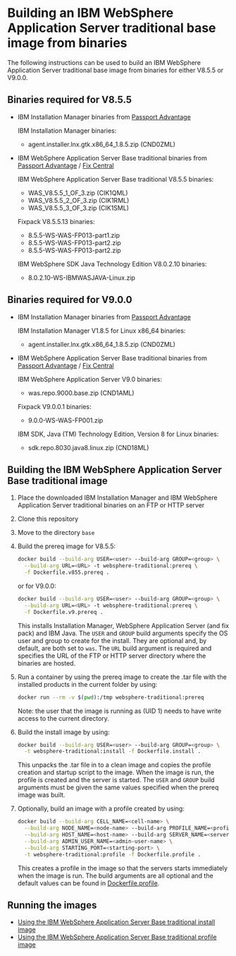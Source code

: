 # Building an IBM WebSphere Application Server traditional base image from binaries

The following instructions can be used to build an IBM WebSphere Application Server traditional base image from binaries for either V8.5.5 or V9.0.0.

## Binaries required for V8.5.5

* IBM Installation Manager binaries from [Passport Advantage](http://www-01.ibm.com/software/passportadvantage/pao_customer.html)

  IBM Installation Manager binaries:
  * agent.installer.lnx.gtk.x86_64_1.8.5.zip (CND0ZML)

* IBM WebSphere Application Server Base traditional binaries from [Passport Advantage](http://www-01.ibm.com/software/passportadvantage/pao_customer.html) / [Fix Central](http://www-933.ibm.com/support/fixcentral/)

  IBM WebSphere Application Server Base traditional V8.5.5 binaries:
  * WAS_V8.5.5_1_OF_3.zip (CIK1QML)
  * WAS_V8.5.5_2_OF_3.zip (CIK1RML)
  * WAS_V8.5.5_3_OF_3.zip (CIK1SML)

  Fixpack V8.5.5.13 binaries:
  * 8.5.5-WS-WAS-FP013-part1.zip
  * 8.5.5-WS-WAS-FP013-part2.zip
  * 8.5.5-WS-WAS-FP013-part2.zip
  
  IBM WebSphere SDK Java Technology Edition V8.0.2.10 binaries:
  * 8.0.2.10-WS-IBMWASJAVA-Linux.zip

## Binaries required for V9.0.0

* IBM Installation Manager binaries from [Passport Advantage](http://www-01.ibm.com/software/passportadvantage/pao_customer.html)

  IBM Installation Manager V1.8.5 for Linux x86_64 binaries:
  * agent.installer.lnx.gtk.x86_64_1.8.5.zip (CND0ZML)

* IBM WebSphere Application Server Base traditional binaries from [Passport Advantage](http://www-01.ibm.com/software/passportadvantage/pao_customer.html) / [Fix Central](http://www-933.ibm.com/support/fixcentral/)

  IBM WebSphere Application Server V9.0 binaries:
  * was.repo.9000.base.zip (CND1AML)

  Fixpack V9.0.0.1 binaries:
  * 9.0.0-WS-WAS-FP001.zip

  IBM SDK, Java (TM) Technology Edition, Version 8 for Linux binaries:
  * sdk.repo.8030.java8.linux.zip (CND18ML)

## Building the IBM WebSphere Application Server Base traditional image

1. Place the downloaded IBM Installation Manager and IBM WebSphere Application Server traditional binaries on an FTP or HTTP server
2. Clone this repository
3. Move to the directory `base`
4. Build the prereq image for V8.5.5:

    ```bash
    docker build --build-arg USER=<user> --build-arg GROUP=<group> \
      --build-arg URL=<URL> -t websphere-traditional:prereq \
      -f Dockerfile.v855.prereq .
    ```

    or for V9.0.0:

    ```bash
    docker build --build-arg USER=<user> --build-arg GROUP=<group> \
      --build-arg URL=<URL> -t websphere-traditional:prereq \
      -f Dockerfile.v9.prereq .
    ```

    This installs Installation Manager, WebSphere Application Server (and fix pack) and IBM Java. The `USER` and `GROUP` build arguments specify the OS user and group to create for the install. They are optional and, by default, are both set to `was`. The `URL` build argument is required and specifies the URL of the FTP or HTTP server directory where the binaries are hosted.

5. Run a container by using the prereq image to create the .tar file with the installed products in the current folder by using:

    ```bash
    docker run --rm -v $(pwd):/tmp websphere-traditional:prereq
    ```

    Note: the user that the image is running as (UID 1) needs to have write access to the current directory.

6. Build the install image by using:

    ```bash
    docker build --build-arg USER=<user> --build-arg GROUP=<group> \
      -t websphere-traditional:install -f Dockerfile.install .
    ```

    This unpacks the .tar file in to a clean image and copies the profile creation and startup script to the image. When the image is run, the profile is created and the server is started. The `USER` and `GROUP` build arguments must be given the same values specified when the prereq image was built.

7. Optionally, build an image with a profile created by using:

    ```bash
    docker build --build-arg CELL_NAME=<cell-name> \
      --build-arg NODE_NAME=<node-name> --build-arg PROFILE_NAME=<profile-name> \
      --build-arg HOST_NAME=<host-name> --build-arg SERVER_NAME=<server-name> \
      --build-arg ADMIN_USER_NAME=<admin-user-name> \
      --build-arg STARTING_PORT=<starting-port> \
      -t websphere-traditional:profile -f Dockerfile.profile .
    ```

    This creates a profile in the image so that the servers starts immediately when the image is run. The build arguments are all optional and the default values can be found in [Dockerfile.profile](Dockerfile.profile).

## Running the images

* [Using the IBM WebSphere Application Server Base traditional install image](Run-install-image.md)
* [Using the IBM WebSphere Application Server Base traditional profile image](Run-profile-image.md)
